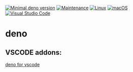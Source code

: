 [![Minimal deno version](https://img.shields.io/static/v1?label=deno&message=%3E=1.18.1&color)](https://deno.land/manual@v1.18.1/getting_started)
[![Maintenance](https://img.shields.io/badge/Maintained%3F-yes-green.svg)](https://GitHub.com/Naereen/StrapDown.js/graphs/commit-activity)
[![Linux](https://svgshare.com/i/Zhy.svg)](https://svgshare.com/i/Zhy.svg)
[![macOS](https://svgshare.com/i/ZjP.svg)](https://svgshare.com/i/ZjP.svg)
[![Visual Studio Code](https://img.shields.io/badge/--007ACC?logo=visual%20studio%20code&logoColor=ffffff)](https://code.visualstudio.com/)

# deno

## VSCODE addons:

[deno for vscode](https://marketplace.visualstudio.com/items?itemName=denoland.vscode-deno)
